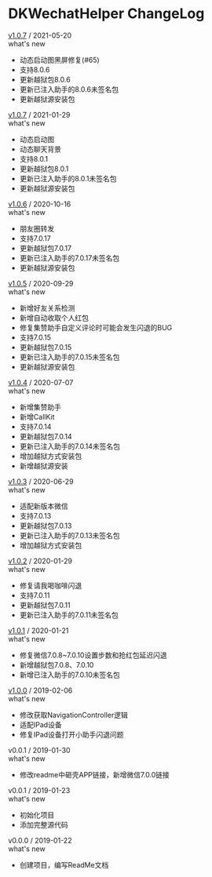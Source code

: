 # DKWechatHelper ChangeLog
[v1.0.7](https://github.com/DKWechatHelper/DKWechatHelper/releases/tag/1.0.8) / 2021-05-20  
what's new  
* 动态启动图黑屏修复(#65)
* 支持8.0.6  
* 更新越狱包8.0.6 
* 更新已注入助手的8.0.6未签名包
* 更新越狱源安装包  

[v1.0.7](https://github.com/DKWechatHelper/DKWechatHelper/releases/tag/1.0.7) / 2021-01-29  
what's new  
* 动态启动图
* 动态聊天背景
* 支持8.0.1  
* 更新越狱包8.0.1 
* 更新已注入助手的8.0.1未签名包
* 更新越狱源安装包  

[v1.0.6](https://github.com/DKWechatHelper/DKWechatHelper/releases/tag/1.0.6) / 2020-10-16  
what's new  
* 朋友圈转发
* 支持7.0.17
* 更新越狱包7.0.17
* 更新已注入助手的7.0.17未签名包
* 更新越狱源安装包  

[v1.0.5](https://github.com/DKWechatHelper/DKWechatHelper/releases/tag/1.0.5) / 2020-09-29  
what's new  
* 新增好友关系检测
* 新增自动收取个人红包
* 修复集赞助手自定义评论时可能会发生闪退的BUG
* 支持7.0.15
* 更新越狱包7.0.15
* 更新已注入助手的7.0.15未签名包
* 更新越狱源安装包  

[v1.0.4](https://github.com/DKWechatHelper/DKWechatHelper/releases/tag/1.0.4) / 2020-07-07  
what's new  
* 新增集赞助手
* 新增CallKit
* 支持7.0.14
* 更新越狱包7.0.14
* 更新已注入助手的7.0.14未签名包
* 增加越狱方式安装包 
* 新增越狱源安装

[v1.0.3](https://github.com/DKWechatHelper/DKWechatHelper/releases/tag/1.0.3) / 2020-06-29  
what's new  
* 适配新版本微信
* 支持7.0.13
* 更新越狱包7.0.13
* 更新已注入助手的7.0.13未签名包
* 增加越狱方式安装包

[v1.0.2](https://github.com/DKWechatHelper/DKWechatHelper/releases/tag/1.0.2) / 2020-01-29  
what's new  
* 修复请我喝咖啡闪退
* 支持7.0.11
* 更新越狱包7.0.11
* 更新已注入助手的7.0.11未签名包


[v1.0.1](https://github.com/DKWechatHelper/DKWechatHelper/releases/tag/1.0.1) / 2020-01-21  
what's new  

* 修复微信7.0.8~7.0.10设置步数和抢红包延迟闪退
* 新增越狱包7.0.8、7.0.10
* 新增已注入助手的7.0.10未签名包


[v1.0.0](https://github.com/DKWechatHelper/DKWechatHelper/releases/tag/1.0.0) / 2019-02-06    
what's new

* 修改获取NavigationController逻辑  
* 适配IPad设备  
* 修复IPad设备打开小助手闪退问题  


v0.0.1 / 2019-01-30  
what's new  

* 修改readme中砸壳APP链接，新增微信7.0.0链接  


v0.0.1 / 2019-01-23  
what's new  

* 初始化项目   
* 添加完整源代码  


v0.0.0 / 2019-01-22    
what's new  

* 创建项目，编写ReadMe文档  